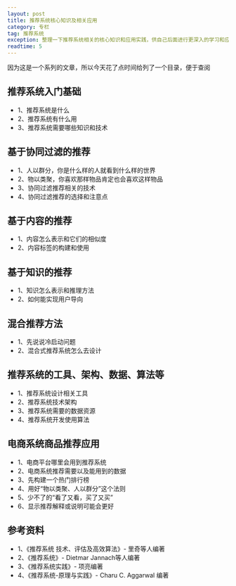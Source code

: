 ```yaml
---
layout: post
title: 推荐系统核心知识及相关应用
category: 专栏
tag: 推荐系统
exception: 整理一下推荐系统相关的核心知识和应用实践，供自己后面进行更深入的学习和应用。有兴趣的朋友可以看一下...
readtime: 5
---
```


因为这是一个系列的文章，所以今天花了点时间给列了一个目录，便于查阅

## 推荐系统入门基础
* 1、推荐系统是什么
* 2、推荐系统有什么用
* 3、推荐系统需要哪些知识和技术

## 基于协同过滤的推荐
* 1、人以群分，你是什么样的人就看到什么样的世界
* 2、物以类聚，你喜欢那样物品肯定也会喜欢这样物品
* 3、协同过滤推荐相关的技术
* 4、协同过滤推荐的选择和注意点

## 基于内容的推荐
* 1、内容怎么表示和它们的相似度
* 2、内容标签的构建和使用

## 基于知识的推荐
* 1、知识怎么表示和推理方法
* 2、如何能实现用户导向

## 混合推荐方法
* 1、先说说冷启动问题
* 2、混合式推荐系统怎么去设计

## 推荐系统的工具、架构、数据、算法等
* 1、推荐系统设计相关工具
* 2、推荐系统技术架构
* 3、推荐系统需要的数据资源
* 4、推荐系统开发使用算法

## 电商系统商品推荐应用
* 1、电商平台哪里会用到推荐系统
* 2、电商系统推荐需要以及能用到的数据
* 3、先构建一个热门排行榜
* 4、用好“物以类聚、人以群分”这个法则
* 5、少不了的“看了又看，买了又买”
* 6、显示推荐解释或说明可能会更好

## 参考资料
* 1、《推荐系统 技术、评估及高效算法》- 里奇等人编著
* 2、《推荐系统》- Dietmar Jannach等人编著
* 3、《推荐系统实践》- 项亮编著
* 4、《推荐系统-原理与实践》- Charu C. Aggarwal 编著
